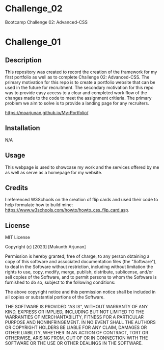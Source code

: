 # Challenge_02

Bootcamp Challenge 02: Advanced-CSS

# Challenge_01

## Description

This repository was created to record the creation of the framework for my first portfolio as well as to complete Challenge 02: Advanced-CSS. The primary motivation for this repo  is to create a portfolio website that can be used in the future for recruitment. The secondary motivation for this repo was to provide easy access to a clear and completed work flow of the changes made to the code to meet the assignment critieria. The primary problem we aim to solve is to provide a landing page for any recruiters.

https://moarjunan.github.io/My-Portfolio/

## Installation

N/A

## Usage

This webpage is used to showcase my work and the services offered by me as well as serve as a homepage for my website.

## Credits

I referenced W3Schools on the creation of flip cards and used their code to help formulate how to build mine: https://www.w3schools.com/howto/howto_css_flip_card.asp.

## License
MIT License

Copyright (c) [2023] [Mukunth Arjunan]

Permission is hereby granted, free of charge, to any person obtaining a copy
of this software and associated documentation files (the "Software"), to deal
in the Software without restriction, including without limitation the rights
to use, copy, modify, merge, publish, distribute, sublicense, and/or sell
copies of the Software, and to permit persons to whom the Software is
furnished to do so, subject to the following conditions:

The above copyright notice and this permission notice shall be included in all
copies or substantial portions of the Software.

THE SOFTWARE IS PROVIDED "AS IS", WITHOUT WARRANTY OF ANY KIND, EXPRESS OR
IMPLIED, INCLUDING BUT NOT LIMITED TO THE WARRANTIES OF MERCHANTABILITY,
FITNESS FOR A PARTICULAR PURPOSE AND NONINFRINGEMENT. IN NO EVENT SHALL THE
AUTHORS OR COPYRIGHT HOLDERS BE LIABLE FOR ANY CLAIM, DAMAGES OR OTHER
LIABILITY, WHETHER IN AN ACTION OF CONTRACT, TORT OR OTHERWISE, ARISING FROM,
OUT OF OR IN CONNECTION WITH THE SOFTWARE OR THE USE OR OTHER DEALINGS IN THE
SOFTWARE.
